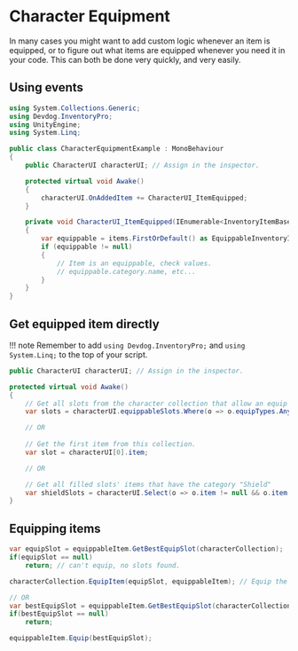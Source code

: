 # Character Equipment

In many cases you might want to add custom logic whenever an item is equipped, or to figure out what items are equipped whenever you need it in your code. This can both be done very quickly, and very easily.

## Using events
```csharp
using System.Collections.Generic;
using Devdog.InventoryPro;
using UnityEngine;
using System.Linq;

public class CharacterEquipmentExample : MonoBehaviour
{
    public CharacterUI characterUI; // Assign in the inspector.

    protected virtual void Awake()
    {
        characterUI.OnAddedItem += CharacterUI_ItemEquipped;
    }

    private void CharacterUI_ItemEquipped(IEnumerable<InventoryItemBase> items, uint amount, bool cameFromCollection)
    {
        var equippable = items.FirstOrDefault() as EquippableInventoryItem;
        if (equippable != null)
        {
            // Item is an equippable, check values.
            // equippable.category.name, etc...
        }
    }
}

```

## Get equipped item directly

!!! note
	Remember to add `using Devdog.InventoryPro;` and `using System.Linq;` to the top of your script.

```csharp
public CharacterUI characterUI; // Assign in the inspector.

protected virtual void Awake()
{
    // Get all slots from the character collection that allow an equip type "Head"
    var slots = characterUI.equippableSlots.Where(o => o.equipTypes.Any(e => e.name == "Head")); 

    // OR
    
    // Get the first item from this collection.
    var slot = characterUI[0].item;

    // OR

    // Get all filled slots' items that have the category "Shield"
    var shieldSlots = characterUI.Select(o => o.item != null && o.item.category.name == "Shield");
}

```

## Equipping items

```csharp
var equipSlot = equippableItem.GetBestEquipSlot(characterCollection);
if(equipSlot == null)
	return; // can't equip, no slots found.

characterCollection.EquipItem(equipSlot, equippableItem); // Equip the item to the character collection. 

// OR 
var bestEquipSlot = equippableItem.GetBestEquipSlot(characterCollection);
if(bestEquipSlot == null)
	return;

equippableItem.Equip(bestEquipSlot);
```